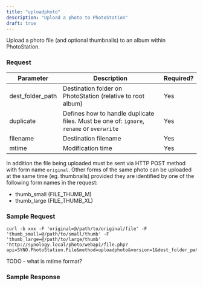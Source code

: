 ```yaml
---
title: "uploadphoto"
description: "Upload a photo to PhotoStation"
draft: true
---
```


Upload a photo file (and optional thumbnails) to an album within PhotoStation.

### Request ###

Parameter       |Description|Required?
----------------|-----------|---------
dest_folder_path|Destination folder on PhotoStation (relative to root album) |Yes
duplicate       |Defines how to handle duplicate files. Must be one of: `ignore`, `rename` or `overwrite`|Yes
filename        |Destination filename|Yes
mtime           |Modification time  |Yes

In addition the file being uploaded must be sent via HTTP POST method with form name `original`.
Other forms of the same photo can be uploaded at the same time (eg. thumbnails) provided they
are identified by one of the following form names in the request:

- thumb_small (FILE_THUMB_M)
- thumb_large (FILE_THUMB_XL)

### Sample Request ###

```text
curl -b xxx -F 'original=@/path/to/original/file' -F 'thumb_small=@/path/to/small/thumb' -F 'thumb_large=@/path/to/large/thumb' 'http://synology.local/photo/webapi/file.php?api=SYNO.PhotoStation.File&method=uploadphoto&version=1&dest_folder_path=&duplicate=ignore&filename=myfilename&mtime=XXX'
```

TODO - what is mtime format?

### Sample Response ###
